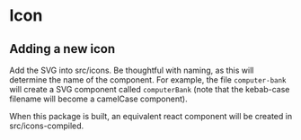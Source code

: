 # Icon

## Adding a new icon

Add the SVG into src/icons. Be thoughtful with naming, as this will determine the name of the component. For example, the file `computer-bank` will create a SVG component called `computerBank` (note that the kebab-case filename will become a camelCase component).

When this package is built, an equivalent react component will be created in src/icons-compiled.
